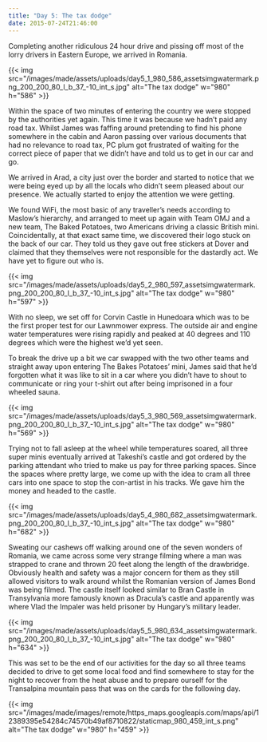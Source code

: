 ```yaml
---
title: "Day 5: The tax dodge"
date: 2015-07-24T21:46:00
---
```


Completing another ridiculous 24 hour drive and pissing off most of the lorry drivers in Eastern Europe, we arrived in Romania.

{{< img src="/images/made/assets/uploads/day5_1_980_586_assetsimgwatermark.png_200_200_80_l_b_37_-10_int_s.jpg" alt="The tax dodge" w="980" h="586" >}}

Within the space of two minutes of entering the country we were stopped by the authorities yet again. This time it was because we hadn’t paid any road tax. Whilst James was faffing around pretending to find his phone somewhere in the cabin and Aaron passing over various documents that had no relevance to road tax, PC plum got frustrated of waiting for the correct piece of paper that we didn’t have and told us to get in our car and go.

We arrived in Arad, a city just over the border and started to notice that we were being eyed up by all the locals who didn’t seem pleased about our presence. We actually started to enjoy the attention we were getting.

We found WiFi, the most basic of any traveller’s needs according to Maslow’s hierarchy, and arranged to meet up again with Team OMJ and a new team, The Baked Potatoes, two Americans driving a classic British mini. Coincidentally, at that exact same time, we discovered their logo stuck on the back of our car. They told us they gave out free stickers at Dover and claimed that they themselves were not responsible for the dastardly act. We have yet to figure out who is.

{{< img src="/images/made/assets/uploads/day5_2_980_597_assetsimgwatermark.png_200_200_80_l_b_37_-10_int_s.jpg" alt="The tax dodge" w="980" h="597" >}}

With no sleep, we set off for Corvin Castle in Hunedoara which was to be the first proper test for our Lawnmower express. The outside air and engine water temperatures were rising rapidly and peaked at 40 degrees and 110 degrees which were the highest we’d yet seen.

To break the drive up a bit we car swapped with the two other teams and straight away upon entering The Bakes Potatoes’ mini, James said that he’d forgotten what it was like to sit in a car where you didn’t have to shout to communicate or ring your t-shirt out after being imprisoned in a four wheeled sauna.

{{< img src="/images/made/assets/uploads/day5_3_980_569_assetsimgwatermark.png_200_200_80_l_b_37_-10_int_s.jpg" alt="The tax dodge" w="980" h="569" >}}

Trying not to fall asleep at the wheel while temperatures soared, all three super minis eventually arrived at Takeshi’s castle and got ordered by the parking attendant who tried to make us pay for three parking spaces. Since the spaces where pretty large, we come up with the idea to cram all three cars into one space to stop the con-artist in his tracks. We gave him the money and headed to the castle.

{{< img src="/images/made/assets/uploads/day5_4_980_682_assetsimgwatermark.png_200_200_80_l_b_37_-10_int_s.jpg" alt="The tax dodge" w="980" h="682" >}}

Sweating our cashews off walking around one of the seven wonders of Romania, we came across some very strange filming where a man was strapped to crane and thrown 20 feet along the length of the drawbridge. Obviously health and safety was a major concern for them as they still allowed visitors to walk around whilst the Romanian version of James Bond was being filmed. The castle itself looked similar to Bran Castle in Transylvania more famously known as Dracula’s castle and apparently was where Vlad the Impaler was held prisoner by Hungary’s military leader.

{{< img src="/images/made/assets/uploads/day5_5_980_634_assetsimgwatermark.png_200_200_80_l_b_37_-10_int_s.jpg" alt="The tax dodge" w="980" h="634" >}}

This was set to be the end of our activities for the day so all three teams decided to drive to get some local food and find somewhere to stay for the night to recover from the heat abuse and to prepare ourself for the Transalpina mountain pass that was on the cards for the following day.

{{< img src="/images/made/images/remote/https_maps.googleapis.com/maps/api/12389395e54284c74570b49af8710822/staticmap_980_459_int_s.png" alt="The tax dodge" w="980" h="459" >}}